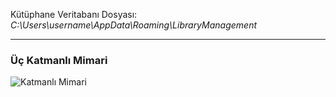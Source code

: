 Kütüphane Veritabanı Dosyası: *C:\Users\username\AppData\Roaming\LibraryManagement*
<hr>

### Üç Katmanlı Mimari

![Katmanlı Mimari](https://github.com/seaque/LibraryManagement/blob/main/img/Katmanl%C4%B1Mimari.png)

